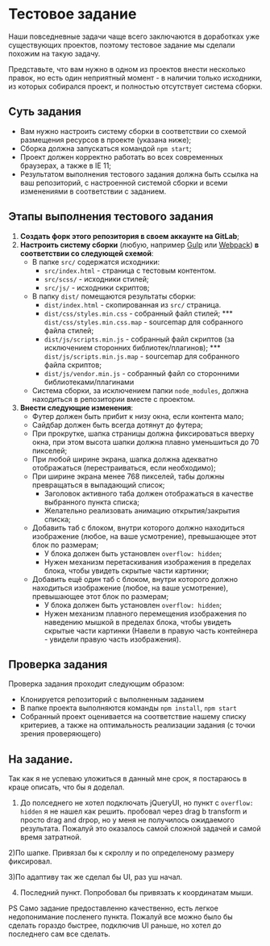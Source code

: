 # Тестовое задание

Наши повседневные задачи чаще всего заключаются в доработках уже существующих проектов, поэтому тестовое задание мы сделали похожим на такую задачу.

Представьте, что вам нужно в одном из проектов внести несколько правок, но есть один неприятный момент - в наличии только исходники, из которых собирался проект, и полностью отсутствует система сборки.

## Суть задания

-   Вам нужно настроить систему сборки в соответствии со схемой размещения ресурсов в проекте (указана ниже);
-   Сборка должна запускаться командой `npm start`;
-   Проект должен корректно работать во всех современных браузерах, а также в IE 11;
-   Результатом выполнения тестового задания должна быть ссылка на ваш репозиторий, с настроенной системой сборки и всеми изменениями в соответствии с заданием.

## Этапы выполнения тестового задания

1. **Создать форк этого репозитория в своем аккаунте на GitLab**;
2. **Настроить систему сборки** (любую, например [Gulp](https://gulpjs.com/) или [Webpack](https://webpack.js.org/)) **в соответствии со следующей схемой**:
    - В папке `src/` содержатся исходники:
        - `src/index.html` - страница с тестовым контентом.
        - `src/scss/` - исходники стилей;
        - `src/js/` - исходники скриптов;
    - В папку `dist/` помещаются результаты сборки:
        - `dist/index.html` - скопированная из `src/` страница.
        - `dist/css/styles.min.css` - собранный файл стилей;
          \*\*\* `dist/css/styles.min.css.map` - sourcemap для собранного файла стилей;
        - `dist/js/scripts.min.js` - собранный файл скриптов (за исключением сторонних библиотек/плагинов);
          \*\*\* `dist/js/scripts.min.js.map` - sourcemap для собранного файла скриптов;
        - `dist/js/vendor.min.js` - собранный файл со сторонними библиотеками/плагинами
    - Система сборки, за исключением папки `node_modules`, должна находиться в репозитории вместе с проектом.
3. **Внести следующие изменения**:
    - Футер должен быть прибит к низу окна, если контента мало;
    - Сайдбар должен быть всегда дотянут до футера;
    - При прокрутке, шапка страницы должна фиксироваться вверху окна, при этом высота шапки должна плавно уменьшиться до 70 пикселей;
    - При любой ширине экрана, шапка должна адекватно отображаться (перестраиваться, если необходимо);
    - При ширине экрана менее 768 пикселей, табы должны превращаться в выпадающий список;
        - Заголовок активного таба должен отображаться в качестве выбранного пункта списка;
        - Желательно реализовать анимацию открытия/закрытия списка;
    - Добавить таб с блоком, внутри которого должно находиться изображение (любое, на ваше усмотрение), превышающее этот блок по размерам;
        - У блока должен быть установлен `overflow: hidden`;
        - Нужен механизм перетаскивания изображения в пределах блока, чтобы увидеть скрытые части картинки;
    - Добавить ещё один таб с блоком, внутри которого должно находиться изображение (любое, на ваше усмотрение), превышающее этот блок по размерам;
        - У блока должен быть установлен `overflow: hidden`;
        - Нужен механизм плавного перемещения изображения по наведению мышкой в пределах блока, чтобы увидеть скрытые части картинки (Навели в правую часть контейнера - увидели правую часть изображения).

## Проверка задания

Проверка задания проходит следующим образом:

-   Клонируется репозиторий с выполненным заданием
-   В папке проекта выполняются команды `npm install`, `npm start`
-   Собранный проект оценивается на соответствие нашему списку критериев, а также на оптимальность реализации задания (с точки зрения проверяющего)

## На задание.
Так как я не успеваю уложиться в данный мне срок, я постараюсь в краце описать, что бы я доделал.

1) До полседнего не хотел подключать jQuеryUI, но пункт с `overflow: hidden` я не нашел как решить.
пробовал через drag b transform и просто drag and drpop, но у меня не получилось ожидаемого результата.
Пожалуй это оказалось самой сложной задачей и самой время затратной.

2)По шапке. Привязал бы к скроллу и по определеному размеру фиксировал.

3)По адаптиву так же сделал бы UI, раз уш начал.

4) Последний пункт. Попробовал бы привязать к координатам мыши.


PS Само задание предоставленно качественно, есть легкое недопонимание посленего пункта.
Пожалуй все можно было бы сделать гораздо быстрее, подключив UI раньше, но хотел до последнего сам все сделать.

